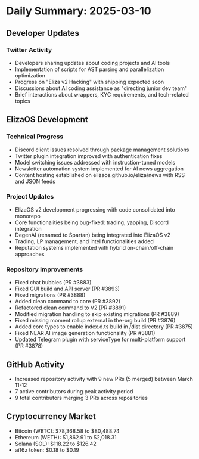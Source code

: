 # Daily Summary: 2025-03-10

## Developer Updates

### Twitter Activity
- Developers sharing updates about coding projects and AI tools
- Implementation of scripts for AST parsing and parallelization optimization
- Progress on "Eliza v2 Hacking" with shipping expected soon
- Discussions about AI coding assistance as "directing junior dev team"
- Brief interactions about wrappers, KYC requirements, and tech-related topics

## ElizaOS Development

### Technical Progress
- Discord client issues resolved through package management solutions
- Twitter plugin integration improved with authentication fixes
- Model switching issues addressed with instruction-tuned models
- Newsletter automation system implemented for AI news aggregation
- Content hosting established on elizaos.github.io/eliza/news with RSS and JSON feeds

### Project Updates
- ElizaOS v2 development progressing with code consolidated into monorepo
- Core functionalities being bug-fixed: trading, yapping, Discord integration
- DegenAI (renamed to Spartan) being integrated into ElizaOS v2
- Trading, LP management, and intel functionalities added
- Reputation systems implemented with hybrid on-chain/off-chain approaches

### Repository Improvements
- Fixed chat bubbles (PR #3883)
- Fixed GUI build and API server (PR #3893)
- Fixed migrations (PR #3888)
- Added clean command to core (PR #3892)
- Refactored clean command to V2 (PR #3891)
- Modified migration handling to skip existing migrations (PR #3889)
- Fixed missing moment rollup external in the-org build (PR #3876)
- Added core types to enable index.d.ts build in /dist directory (PR #3875)
- Fixed NEAR AI image generation functionality (PR #3881)
- Updated Telegram plugin with serviceType for multi-platform support (PR #3878)

## GitHub Activity
- Increased repository activity with 9 new PRs (5 merged) between March 11-12
- 7 active contributors during peak activity period
- 9 total contributors merging 3 PRs across repositories

## Cryptocurrency Market
- Bitcoin (WBTC): $78,368.58 to $80,488.74
- Ethereum (WETH): $1,862.91 to $2,018.31
- Solana (SOL): $118.22 to $126.42
- ai16z token: $0.18 to $0.19